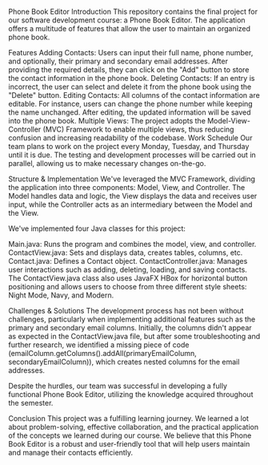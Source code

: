 
Phone Book Editor
Introduction
This repository contains the final project for our software development course: a Phone Book Editor. The application offers a multitude of features that allow the user to maintain an organized phone book.

Features
Adding Contacts: Users can input their full name, phone number, and optionally, their primary and secondary email addresses. After providing the required details, they can click on the "Add" button to store the contact information in the phone book.
Deleting Contacts: If an entry is incorrect, the user can select and delete it from the phone book using the "Delete" button.
Editing Contacts: All columns of the contact information are editable. For instance, users can change the phone number while keeping the name unchanged. After editing, the updated information will be saved into the phone book.
Multiple Views: The project adopts the Model-View-Controller (MVC) Framework to enable multiple views, thus reducing confusion and increasing readability of the codebase.
Work Schedule
Our team plans to work on the project every Monday, Tuesday, and Thursday until it is due. The testing and development processes will be carried out in parallel, allowing us to make necessary changes on-the-go.

Structure & Implementation
We've leveraged the MVC Framework, dividing the application into three components: Model, View, and Controller. The Model handles data and logic, the View displays the data and receives user input, while the Controller acts as an intermediary between the Model and the View.

We've implemented four Java classes for this project:

Main.java: Runs the program and combines the model, view, and controller.
ContactView.java: Sets and displays data, creates tables, columns, etc.
Contact.java: Defines a Contact object.
ContactController.java: Manages user interactions such as adding, deleting, loading, and saving contacts.
The ContactView.java class also uses JavaFX HBox for horizontal button positioning and allows users to choose from three different style sheets: Night Mode, Navy, and Modern.

Challenges & Solutions
The development process has not been without challenges, particularly when implementing additional features such as the primary and secondary email columns. Initially, the columns didn't appear as expected in the ContactView.java file, but after some troubleshooting and further research, we identified a missing piece of code (emailColumn.getColumns().addAll(primaryEmailColumn, secondaryEmailColumn)), which creates nested columns for the email addresses.

Despite the hurdles, our team was successful in developing a fully functional Phone Book Editor, utilizing the knowledge acquired throughout the semester.

Conclusion
This project was a fulfilling learning journey. We learned a lot about problem-solving, effective collaboration, and the practical application of the concepts we learned during our course. We believe that this Phone Book Editor is a robust and user-friendly tool that will help users maintain and manage their contacts efficiently.
